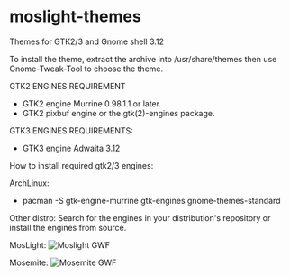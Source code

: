 moslight-themes
===============

Themes for GTK2/3 and Gnome shell 3.12

To install the theme, extract the archive into /usr/share/themes then use Gnome-Tweak-Tool to choose the theme.

GTK2 ENGINES REQUIREMENT
* GTK2 engine Murrine 0.98.1.1 or later.
* GTK2 pixbuf engine or the gtk(2)-engines package.

GTK3 ENGINES REQUIREMENTS:
* GTK3 engine Adwaita 3.12

How to install required gtk2/3 engines:

ArchLinux:
- pacman -S gtk-engine-murrine gtk-engines gnome-themes-standard

Other distro:
Search for the engines in your distribution's repository or install the engines from source.

MosLight:
![Moslight GWF](https://raw.github.com/dasnoopy/moslight-themes/master/Screenshots/moelight.png)

Mosemite:
![Mosemite GWF](https://raw.github.com/dasnoopy/moslight-themes/master/Screenshots/mosemite.png)
